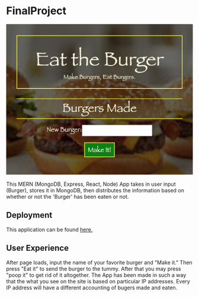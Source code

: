 # FinalProject


![alt text][logo]

[logo]: https://github.com/mattkrebs2000/reactburger/blob/master/burger.png

This MERN (MongoDB, Express, React, Node) App takes in user input (Burger), stores it in MongoDB, then distributes the information based on whether or not the 'Burger' has been eaten or not. 

## Deployment 

This application can be found [here.](https://burger-for-your-computer.herokuapp.com/)

## User Experience

After page loads, input the name of your favorite burger and "Make it." Then press "Eat it" to send the burger to the tummy. After that you may press "poop it" to get rid of it altogether. The App has been made in such a way that the what you see on the site is based on particular IP addresses. Every IP address will have a different accounting of bugers made and eaten.  

